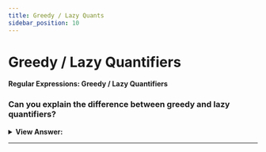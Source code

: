 ```yaml
---
title: Greedy / Lazy Quants
sidebar_position: 10
---
```


# Greedy / Lazy Quantifiers

**Regular Expressions: Greedy / Lazy Quantifiers**

<head>
  <title>Greedy / Lazy Quantifiers - JavaScript Interview Questions & Answers</title>
  <meta charSet="utf-8" />
</head>

### Can you explain the difference between greedy and lazy quantifiers?

<details>
  <summary><strong>View Answer:</strong></summary>
  <div>
  <div><strong>Interview Response:</strong> By default, quantifiers are Greedy. Greedy quantifiers try to match the longest text that matches given pattern. Greedy quantifiers work by first reading the entire string before trying any match. If the entire text does not match, remove last character, and try again, repeating the process until a match is found. A lazy (also called non-greedy or reluctant) quantifier always attempts to repeat the sub-pattern as few times as possible, before exploring longer matches by expansion. Generally, a lazy pattern will match the shortest possible string. To make quantifiers lazy, just append (?) to the existing quantifier, e.g., +?, &#123;0,5&#125;?. It should be noted, that lazy quantifiers can fail to return.<br /><br />
  The notion of greedy/lazy quantifier only exists in backtracking regex engines. In non-backtracking regex engines or POSIX-compliant regex engines, quantifiers only specify the upper bound and lower bound of the repetition, without specifying how to find the match.
    </div><br />
  <div><strong className="codeExample">Code Example:</strong><br /><br />

  <div></div>

```js
// Greedy Quantifier
let regexp = /".+"/g;
let str = 'a "witch" and her "broom" is one';
alert(str.match(regexp)); // "witch" and her "broom"

// Lazy Quantifier
let regexp = /".+?"/g;
let str = 'a "witch" and her "broom" is one';

alert(str.match(regexp)); // "witch", "broom"
```

  </div>
  </div>
</details>

---
